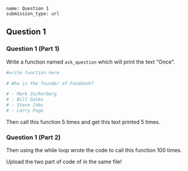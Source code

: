 ```ngMeta
name: Question 1
submission_type: url
```

## Question 1

### Question 1 (Part 1)

Write a function named `ask_question` which will print the text "Once".

```python
#write function here

# Who is the founder of Facebook?

# - Mark Zuckerberg
# - Bill Gates
# - Steve Jobs
# - Larry Page
```

Then call this function 5 times and get this text printed 5 times.

### Question 1 (Part 2)

Then using the while loop wrote the code to call this function 100 times.

Upload the two part of code of in the same file!

